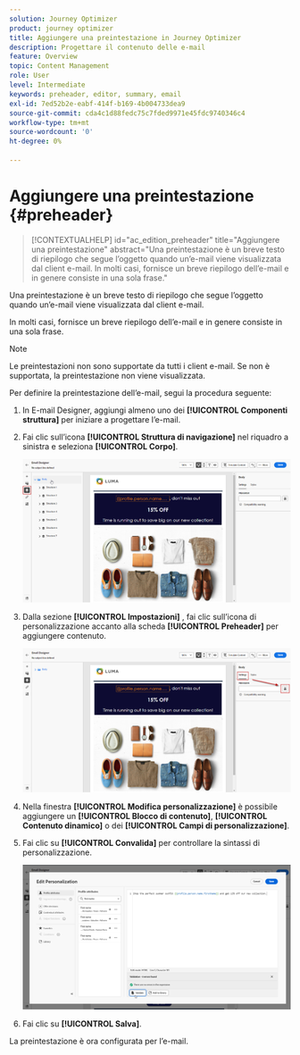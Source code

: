 ```yaml
---
solution: Journey Optimizer
product: journey optimizer
title: Aggiungere una preintestazione in Journey Optimizer
description: Progettare il contenuto delle e-mail
feature: Overview
topic: Content Management
role: User
level: Intermediate
keywords: preheader, editor, summary, email
exl-id: 7ed52b2e-eabf-414f-b169-4b004733dea9
source-git-commit: cda4c1d88fedc75c7fded9971e45fdc9740346c4
workflow-type: tm+mt
source-wordcount: '0'
ht-degree: 0%

---
```


# Aggiungere una preintestazione {#preheader}

>[!CONTEXTUALHELP]
>id="ac_edition_preheader"
>title="Aggiungere una preintestazione"
>abstract="Una preintestazione è un breve testo di riepilogo che segue l’oggetto quando un’e-mail viene visualizzata dal client e-mail. In molti casi, fornisce un breve riepilogo dell’e-mail e in genere consiste in una sola frase."

Una preintestazione è un breve testo di riepilogo che segue l’oggetto quando un’e-mail viene visualizzata dal client e-mail.

In molti casi, fornisce un breve riepilogo dell’e-mail e in genere consiste in una sola frase.

>[!NOTE]
>
>Le preintestazioni non sono supportate da tutti i client e-mail. Se non è supportata, la preintestazione non viene visualizzata.

Per definire la preintestazione dell’e-mail, segui la procedura seguente:

1. In E-mail Designer, aggiungi almeno uno dei **[!UICONTROL Componenti struttura]** per iniziare a progettare l’e-mail.

1. Fai clic sull’icona **[!UICONTROL Struttura di navigazione]** nel riquadro a sinistra e seleziona **[!UICONTROL Corpo]**.

   ![](assets/preheader_body.png)

1. Dalla sezione **[!UICONTROL Impostazioni]** , fai clic sull’icona di personalizzazione accanto alla scheda **[!UICONTROL Preheader]** per aggiungere contenuto.

   ![](assets/preheader_body_settings.png)

1. Nella finestra **[!UICONTROL Modifica personalizzazione]** è possibile aggiungere un **[!UICONTROL Blocco di contenuto]**, **[!UICONTROL Contenuto dinamico]** o dei **[!UICONTROL Campi di personalizzazione]**.

1. Fai clic su **[!UICONTROL Convalida]** per controllare la sintassi di personalizzazione.

   ![](assets/preheader_4.png)

1. Fai clic su **[!UICONTROL Salva]**.

La preintestazione è ora configurata per l’e-mail.
